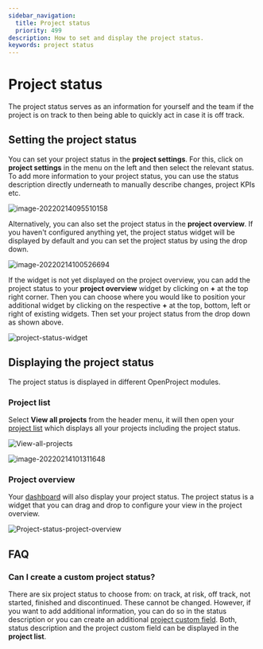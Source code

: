```yaml
---
sidebar_navigation:
  title: Project status
  priority: 499
description: How to set and display the project status.
keywords: project status
---
```

# Project status

The project status serves as an information for yourself and the team if the project is on track to then being able to quickly act in case it is off track.

## Setting the project status

You can set your project status in the **project settings**. For this, click on **project settings** in the menu on the left and then select the relevant status. To add more information to your project status, you can use the status description directly underneath to manually describe changes, project KPIs etc.

![image-20220214095510158](image-20220214095510158.png)

Alternatively, you can also set the project status in the **project overview**. If you haven't configured anything yet, the project status widget will be displayed by default and you can set the project status by using the drop down.

![image-20220214100526694](image-20220214100526694.png)

If the widget is not yet displayed on the project overview, you can add the project status to your **project overview** widget by clicking on **+** at the top right corner. Then you can choose where you would like to position your additional widget by clicking on the respective **+** at the top, bottom, left or right of existing widgets. Then set your project status from the drop down as shown above.

![project-status-widget](project-status-widget.png)

## Displaying the project status

The project status is displayed in different OpenProject modules.

### Project list

Select **View all projects** from the header menu, it will then open your [project list](../../projects/#global-projects-overview---view-all-projects) which displays all your projects including the project status.

![View-all-projects](View-all-projects-4478986.png)

![image-20220214101311648](image-20220214101311648.png)

### Project overview

Your [dashboard](../../project-overview/) will also display your project status. The project status is a widget that you can drag and drop to configure your view in the project overview.

![Project-status-project-overview](Project-status-project-overview.png)

## FAQ

### Can I create a custom project status?

There are six project status to choose from: on track, at risk, off track, not started, finished and discontinued. These cannot be changed. However, if you want to add additional information, you can do so in the status description or you can create an additional [project custom field](../../../system-admin-guide/custom-fields/custom-fields-projects/). Both, status description and the project custom field can be displayed in the **project list**.
